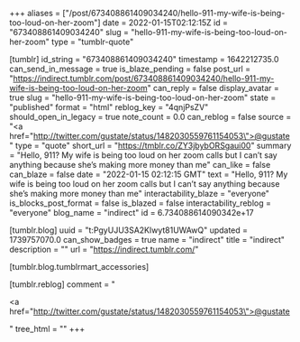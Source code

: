 +++
aliases = ["/post/673408861409034240/hello-911-my-wife-is-being-too-loud-on-her-zoom"]
date = 2022-01-15T02:12:15Z
id = "673408861409034240"
slug = "hello-911-my-wife-is-being-too-loud-on-her-zoom"
type = "tumblr-quote"

[tumblr]
id_string = "673408861409034240"
timestamp = 1642212735.0
can_send_in_message = true
is_blaze_pending = false
post_url = "https://indirect.tumblr.com/post/673408861409034240/hello-911-my-wife-is-being-too-loud-on-her-zoom"
can_reply = false
display_avatar = true
slug = "hello-911-my-wife-is-being-too-loud-on-her-zoom"
state = "published"
format = "html"
reblog_key = "4qnjPsZV"
should_open_in_legacy = true
note_count = 0.0
can_reblog = false
source = "<a href=\"http://twitter.com/gustate/status/1482030559761154053\">@gustate</a>"
type = "quote"
short_url = "https://tmblr.co/ZY3jbybORSgaui00"
summary = "Hello, 911? My wife is being too loud on her zoom calls but I can’t say anything because she’s making more money than me"
can_like = false
can_blaze = false
date = "2022-01-15 02:12:15 GMT"
text = "Hello, 911? My wife is being too loud on her zoom calls but I can&rsquo;t say anything because she&rsquo;s making more money than me"
interactability_blaze = "everyone"
is_blocks_post_format = false
is_blazed = false
interactability_reblog = "everyone"
blog_name = "indirect"
id = 6.734088614090342e+17

[tumblr.blog]
uuid = "t:PgyUJU3SA2Klwyt81UWAwQ"
updated = 1739757070.0
can_show_badges = true
name = "indirect"
title = "indirect"
description = ""
url = "https://indirect.tumblr.com/"

[tumblr.blog.tumblrmart_accessories]

[tumblr.reblog]
comment = "<p><a href=\"http://twitter.com/gustate/status/1482030559761154053\">@gustate</a></p>"
tree_html = ""
+++
